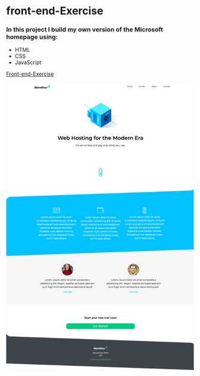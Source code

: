 # front-end-Exercise
### In this project I build my own version of the Microsoft homepage using:

- HTML
- CSS
- JavaScript

[Front-end-Exercise](https://sad-bartik-13563c.netlify.com)

![Front end Exercise](/images/Home.png)
